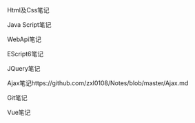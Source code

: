Html及Css笔记

Java Script笔记

WebApi笔记

EScript6笔记

JQuery笔记

Ajax笔记https://github.com/zxl0108/Notes/blob/master/Ajax.md

Git笔记

Vue笔记
